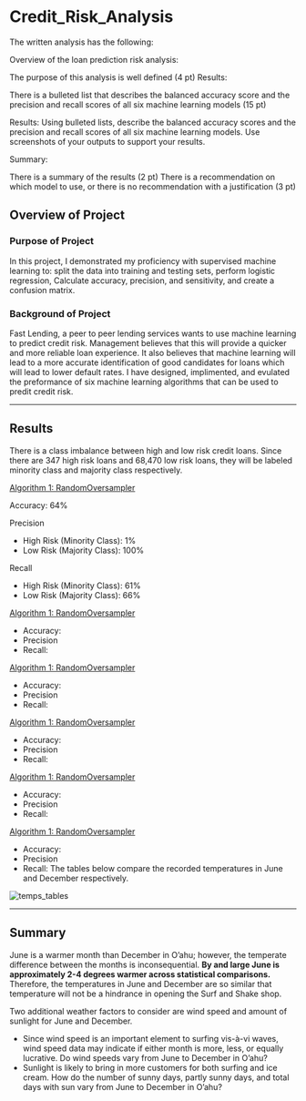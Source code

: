 # Credit_Risk_Analysis

The written analysis has the following:

Overview of the loan prediction risk analysis:

The purpose of this analysis is well defined (4 pt)
Results:

There is a bulleted list that describes the balanced accuracy score and the precision and recall scores of all six machine learning models (15 pt)

Results: Using bulleted lists, describe the balanced accuracy scores and the precision and recall scores of all six machine learning models. Use screenshots of your outputs to support your results.

Summary:

There is a summary of the results (2 pt)
There is a recommendation on which model to use, or there is no recommendation with a justification (3 pt)


## Overview of Project
### Purpose of Project
In this project, I demonstrated my proficiency with supervised machine learning to:  split the data into training and testing sets, perform logistic regression, Calculate accuracy, precision, and sensitivity, and  create a confusion matrix.
### Background of Project
Fast Lending, a peer to peer lending services wants to use machine learning to predict credit risk. Management believes that this will provide a quicker and more reliable loan experience. It also believes that machine learning will lead to a more accurate identification of good candidates for loans which will lead to lower default rates. I have designed, implimented, and evulated the preformance of six machine learning algorithms that can be used to predit credit risk. 

---
## Results
There is a class imbalance between high and low risk credit loans. Since there are 347 high risk loans and 68,470 low risk loans, they will be labeled minority class and majority class respectively.  

<ins>Algorithm 1: RandomOversampler</ins>

Accuracy: 64%

Precision 

* High Risk (Minority Class): 1%
* Low Risk (Majority Class): 100%

Recall

* High Risk (Minority Class): 61% 
* Low Risk (Majority Class): 66%
 
<ins>Algorithm 1: RandomOversampler</ins>
* Accuracy: 
* Precision 
* Recall: 

<ins>Algorithm 1: RandomOversampler</ins>
* Accuracy: 
* Precision 
* Recall: 

<ins>Algorithm 1: RandomOversampler</ins>
* Accuracy: 
* Precision 
* Recall: 

<ins>Algorithm 1: RandomOversampler</ins>
* Accuracy: 
* Precision 
* Recall: 

<ins>Algorithm 1: RandomOversampler</ins>
* Accuracy: 
* Precision 
* Recall: 
The tables below compare the recorded temperatures in June and December respectively. 


![temps_tables](temps_tables.png) 

---
## Summary 
June is a warmer month than December in O’ahu; however, the temperate difference between the months is inconsequential.  **By and large June is approximately 2-4 degrees warmer across statistical comparisons.** Therefore, the temperatures in June and December are so similar that temperature will not be a hindrance in opening the Surf and Shake shop. 

Two additional weather factors to consider are wind speed and amount of sunlight for June and December. 
* Since wind speed is an important element to surfing vis-à-vi waves, wind speed data may indicate if either month is more, less, or equally lucrative.  Do wind speeds vary from June to December in O’ahu?
* Sunlight is likely to bring in more customers for both surfing and ice cream. How do the number of sunny days, partly sunny days, and total days with sun vary from June to December in O’ahu?

